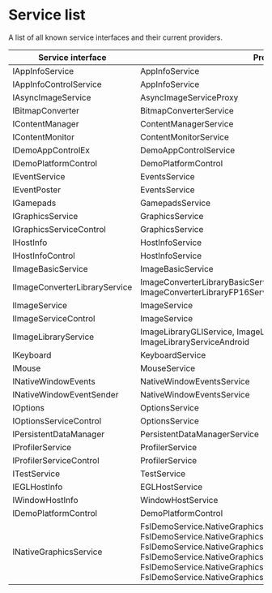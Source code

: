 # Service list

A list of all known service interfaces and their current providers.

Service interface             | Providers
------------------------------|------------------------------------------------------------
IAppInfoService               | AppInfoService
IAppInfoControlService        | AppInfoService
IAsyncImageService            | AsyncImageServiceProxy
IBitmapConverter              | BitmapConverterService
IContentManager               | ContentManagerService
IContentMonitor               | ContentMonitorService
IDemoAppControlEx             | DemoAppControlService
IDemoPlatformControl          | DemoPlatformControl
IEventService                 | EventsService
IEventPoster                  | EventsService
IGamepads                     | GamepadsService
IGraphicsService              | GraphicsService
IGraphicsServiceControl       | GraphicsService
IHostInfo                     | HostInfoService
IHostInfoControl              | HostInfoService
IImageBasicService            | ImageBasicService
IImageConverterLibraryService | ImageConverterLibraryBasicService, ImageConverterLibraryFP16Service
IImageService                 | ImageService
IImageServiceControl          | ImageService
IImageLibraryService          | ImageLibraryGLIService, ImageLibraryServiceDevIL, ImageLibraryServiceAndroid
IKeyboard                     | KeyboardService
IMouse                        | MouseService
INativeWindowEvents           | NativeWindowEventsService
INativeWindowEventSender      | NativeWindowEventsService
IOptions                      | OptionsService
IOptionsServiceControl        | OptionsService
IPersistentDataManager        | PersistentDataManagerService
IProfilerService              | ProfilerService
IProfilerServiceControl       | ProfilerService
ITestService                  | TestService
IEGLHostInfo                  | EGLHostService
IWindowHostInfo               | WindowHostService
IDemoPlatformControl          | DemoPlatformControl
INativeGraphicsService        | FslDemoService.NativeGraphics.G2D.NativeGraphicsService, FslDemoService.NativeGraphics.OpenGLES2.NativeGraphicsService, FslDemoService.NativeGraphics.OpenGLES3.NativeGraphicsService, FslDemoService.NativeGraphics.OpenVG.NativeGraphicsService, FslDemoService.NativeGraphics.Stub.NativeGraphicsService, FslDemoService.NativeGraphics.Vulkan.NativeGraphicsService
